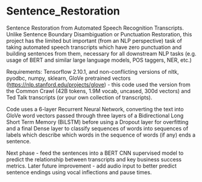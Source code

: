 # Sentence_Restoration
Sentence Restoration from Automated Speech Recognition Transcripts. Unlike Sentence Boundary Disambiguation or Punctuation Restoration, this project has the limited but important (from an NLP perspective) task of taking automated speech transcripts which have zero punctuation and building sentences from them, necessary for all downstream NLP tasks (e.g. usage of BERT and similar large language models, POS taggers, NER, etc.)

Requirements: Tensorflow 2.10.1, and non-conflicting versions of nltk, pyodbc, numpy, sklearn, GloVe pretrained vectors (https://nlp.stanford.edu/projects/glove) - this code used the version from the Common Crawl (42B tokens, 1.9M vocab, uncased, 300d vectors)
and Ted Talk transcripts (or your own collection of transcripts).

Code uses a 6-layer Recurrent Neural Network, converting the text into GloVe word vectors passed through three layers of a Bidirectional Long Short Term Memory (BiLSTM) before using a Dropout layer for overfitting and a final Dense layer to classify sequences of words into sequences of labels which describe which words in the sequence of words (if any) ends a sentence.

Next phase - feed the sentences into a BERT CNN supervised model to predict the relationship between transcripts and key business success metrics.
Later future improvement - add audio input to better predict sentence endings using vocal inflections and pause times. 
